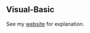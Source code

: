 ## Visual-Basic

See my [website](https://valliammai-subramanian.github.io//portfolio/VB/) for explanation.